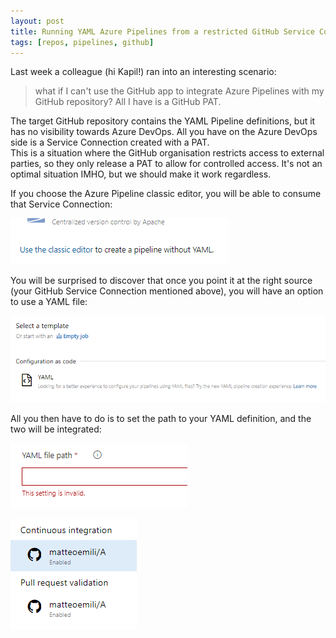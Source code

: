 ```yaml
---
layout: post
title: Running YAML Azure Pipelines from a restricted GitHub Service Connection
tags: [repos, pipelines, github]
---
```

Last week a colleague (hi Kapil!) ran into an interesting scenario:

> what if I can't use the GitHub app to integrate Azure Pipelines with my GitHub repository? All I have is a GitHub PAT.

The target GitHub repository contains the YAML Pipeline definitions, but it has no visibility towards Azure DevOps. All you have on the Azure DevOps side is a Service Connection created with a PAT.  
This is a situation where the GitHub organisation restricts access to external parties, so they only release a PAT to allow for controlled access. It's not an optimal situation IMHO, but we should make it work regardless.

If you choose the Azure Pipeline classic editor, you will be able to consume that Service Connection:

![](/images/posts/2020-06-04_11-02-03.png)

You will be surprised to discover that once you point it at the right source (your GitHub Service Connection mentioned above), you will have an option to use a YAML file:

![](/images/posts/2020-06-04_11-09-56.png)

All you then have to do is to set the path to your YAML definition, and the two will be integrated:

![](/images/posts/2020-06-04_11-11-58.png)

![](/images/posts/2020-06-04_11-12-59.png)